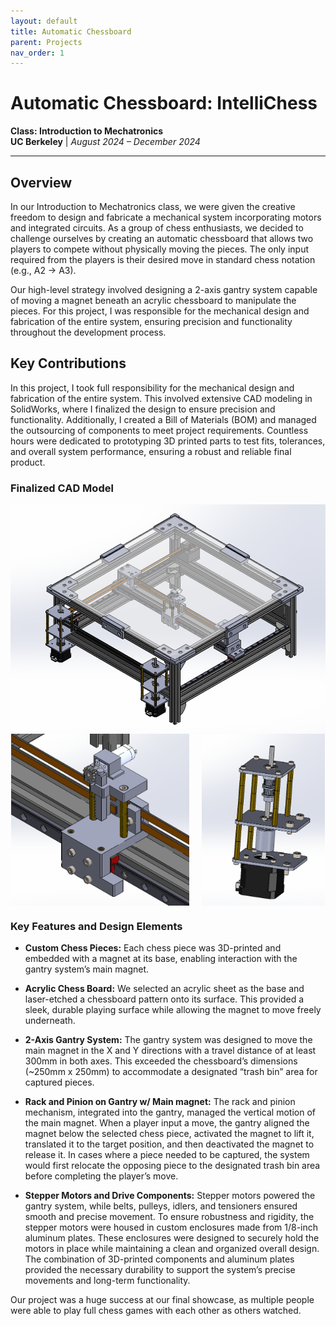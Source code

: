 ```yaml
---
layout: default
title: Automatic Chessboard
parent: Projects
nav_order: 1
---
```


# Automatic Chessboard: IntelliChess
**Class: Introduction to Mechatronics**  
**UC Berkeley** | *August 2024 – December 2024*

---

## Overview 
In our Introduction to Mechatronics class, we were given the creative freedom to design and fabricate a mechanical system incorporating motors and integrated circuits. As a group of chess enthusiasts, we decided to challenge ourselves by creating an automatic chessboard that allows two players to compete without physically moving the pieces. The only input required from the players is their desired move in standard chess notation (e.g., A2 → A3).

Our high-level strategy involved designing a 2-axis gantry system capable of moving a magnet beneath an acrylic chessboard to manipulate the pieces. For this project, I was responsible for the mechanical design and fabrication of the entire system, ensuring precision and functionality throughout the development process.  

## Key Contributions
In this project, I took full responsibility for the mechanical design and fabrication of the entire system. This involved extensive CAD modeling in SolidWorks, where I finalized the design to ensure precision and functionality. Additionally, I created a Bill of Materials (BOM) and managed the outsourcing of components to meet project requirements. Countless hours were dedicated to prototyping 3D printed parts to test fits, tolerances, and overall system performance, ensuring a robust and reliable final product.

### Finalized CAD Model
<div style="display: flex; justify-content: center; gap: 20px;">
  <img src="assets/chessboard_finalCAD.png" alt="Laptop stand closed CAD" style="height: 367px; width: auto;">
</div>

<div style="display: flex; justify-content: center; gap: 20px;">
  <img src="assets/rackandpinionCAD.png" alt="Laptop stand closed CAD" style="height: 275px; width: auto;">
  <img src="assets/motorhousing.png" alt="Laptop stand open CAD" style="height: 275px; width: auto;">
</div>

### Key Features and Design Elements
- **Custom Chess Pieces:** Each chess piece was 3D-printed and embedded with a magnet at its base, enabling interaction with the gantry system’s main magnet.

- **Acrylic Chess Board:** We selected an acrylic sheet as the base and laser-etched a chessboard pattern onto its surface. This provided a sleek, durable playing surface while allowing the magnet to move freely underneath. 

- **2-Axis Gantry System:** The gantry system was designed to move the main magnet in the X and Y directions with a travel distance of at least 300mm in both axes. This exceeded the chessboard’s dimensions (~250mm x 250mm) to accommodate a designated “trash bin” area for captured pieces. 

- **Rack and Pinion on Gantry w/ Main magnet:** The rack and pinion mechanism, integrated into the gantry, managed the vertical motion of the main magnet. When a player input a move, the gantry aligned the magnet below the selected chess piece, activated the magnet to lift it, translated it to the target position, and then deactivated the magnet to release it. In cases where a piece needed to be captured, the system would first relocate the opposing piece to the designated trash bin area before completing the player’s move.

- **Stepper Motors and Drive Components:** Stepper motors powered the gantry system, while belts, pulleys, idlers, and tensioners ensured smooth and precise movement. To ensure robustness and rigidity, the stepper motors were housed in custom enclosures made from 1/8-inch aluminum plates. These enclosures were designed to securely hold the motors in place while maintaining a clean and organized overall design. The combination of 3D-printed components and aluminum plates provided the necessary durability to support the system’s precise movements and long-term functionality.

Our project was a huge success at our final showcase, as multiple people were able to play full chess games with each other as others watched.